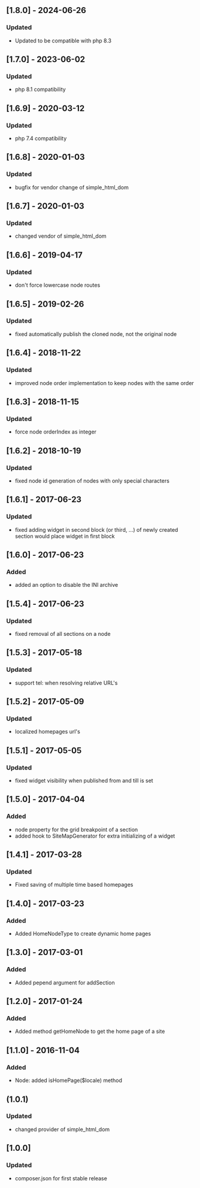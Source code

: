 ## [1.8.0] - 2024-06-26
### Updated
- Updated to be compatible with php 8.3
## [1.7.0] - 2023-06-02
### Updated
- php 8.1 compatibility
## [1.6.9] - 2020-03-12
### Updated
- php 7.4 compatibility

## [1.6.8] - 2020-01-03
### Updated
- bugfix for vendor change of simple_html_dom

## [1.6.7] - 2020-01-03
### Updated
- changed vendor of simple_html_dom

## [1.6.6] - 2019-04-17
### Updated
- don't force lowercase node routes

## [1.6.5] - 2019-02-26
### Updated
- fixed automatically publish the cloned node, not the original node

## [1.6.4] - 2018-11-22
### Updated
- improved node order implementation to keep nodes with the same order

## [1.6.3] - 2018-11-15
### Updated
- force node orderIndex as integer

## [1.6.2] - 2018-10-19
### Updated
- fixed node id generation of nodes with only special characters

## [1.6.1] - 2017-06-23
### Updated
- fixed adding widget in second block (or third, ...) of newly created section would place widget in first block

## [1.6.0] - 2017-06-23
### Added
- added an option to disable the INI archive

## [1.5.4] - 2017-06-23
### Updated
- fixed removal of all sections on a node

## [1.5.3] - 2017-05-18
### Updated
- support tel: when resolving relative URL's

## [1.5.2] - 2017-05-09
### Updated
- localized homepages url's

## [1.5.1] - 2017-05-05
### Updated
- fixed widget visibility when published from and till is set

## [1.5.0] - 2017-04-04
### Added
- node property for the grid breakpoint of a section
- added hook to SiteMapGenerator for extra initializing of a widget

## [1.4.1] - 2017-03-28
### Updated
- Fixed saving of multiple time based homepages

## [1.4.0] - 2017-03-23
### Added
- Added HomeNodeType to create dynamic home pages

## [1.3.0] - 2017-03-01
### Added
- Added pepend argument for addSection

## [1.2.0] - 2017-01-24
### Added
- Added method getHomeNode to get the home page of a site

## [1.1.0] - 2016-11-04
### Added
- Node: added isHomePage($locale) method

## (1.0.1)
### Updated
- changed provider of simple_html_dom

## [1.0.0]
### Updated
- composer.json for first stable release
